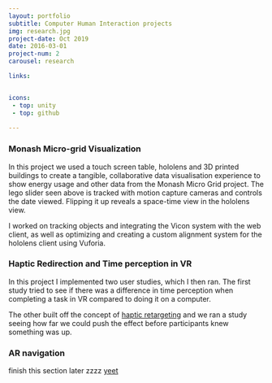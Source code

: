 ```yaml
---
layout: portfolio
subtitle: Computer Human Interaction projects
img: research.jpg
project-date: Oct 2019
date: 2016-03-01
project-num: 2
carousel: research

links:


icons:
 - top: unity
 - top: github
 
---
```


### Monash Micro-grid Visualization

In this project we used a touch screen table, hololens and 3D printed buildings to create a tangible, collaborative data visualisation experience to show energy usage and other data from the Monash Micro Grid project. The lego slider seen above is tracked with motion capture cameras and controls the date viewed. Flipping it up reveals a space-time view in the hololens view. 

I worked on tracking objects and integrating the Vicon system with the web client, as well as optimizing and creating a custom alignment system for the hololens client using Vuforia. 

### Haptic Redirection and Time perception in VR

In this project I implemented two user studies, which I then ran. The first study tried to see if there was a difference in time perception when completing a task in VR compared to doing it on a computer.

The other built off the concept of [haptic retargeting](https://www.microsoft.com/en-us/research/uploads/prod/2016/10/HapticRetargeting_CHI2016.pdf) and we ran a study seeing how far we could push the effect before participants knew something was up.

### AR navigation 

finish this section later zzzz [yeet](https://github.com/Chikanz/Monash-AR)